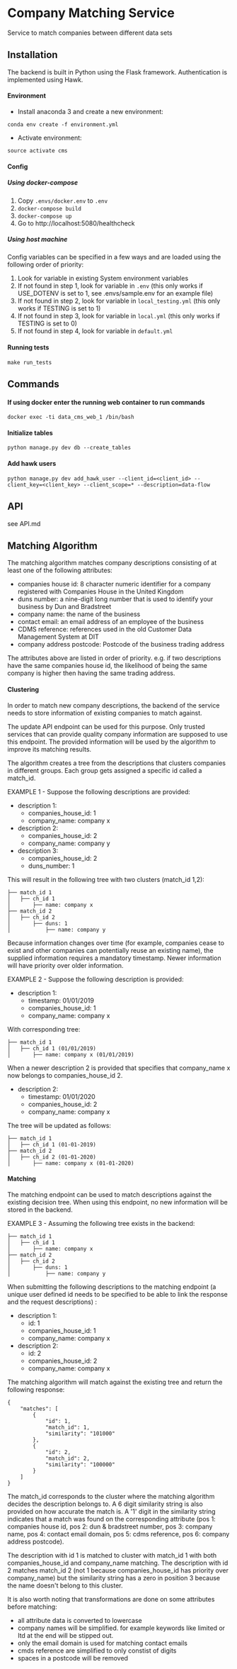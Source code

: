 # Company Matching Service

Service to match companies between different data sets

## Installation
The backend is built in Python using the Flask framework. Authentication is implemented using Hawk.

#### Environment

 * Install anaconda 3 and create a new environment:

`conda env create -f environment.yml`

 * Activate environment:

`source activate cms`

#### Config

##### Using docker-compose
1. Copy `.envs/docker.env` to `.env`
2. `docker-compose build`
3. `docker-compose up`
4. Go to http://localhost:5080/healthcheck

##### Using host machine
Config variables can be specified in a few ways and are loaded using the following order of priority:

1. Look for variable in existing System environment variables
2. If not found in step 1, look for variable in `.env` (this only works if USE_DOTENV is set to 1, see .envs/sample.env for an example file)
3. If not found in step 2, look for variable in `local_testing.yml` (this only works if TESTING is set to 1)
4. If not found in step 3, look for variable in `local.yml` (this only works if TESTING is set to 0)
5. If not found in step 4, look for variable in `default.yml`

#### Running tests

`make run_tests`

## Commands

#### If using docker enter the running web container to run commands
`docker exec -ti data_cms_web_1 /bin/bash`

#### Initialize tables
`python manage.py dev db --create_tables`

#### Add hawk users
`python manage.py dev add_hawk_user --client_id=<client_id> --client_key=<client_key> --client_scope=* --description=data-flow`

## API

see API.md

## Matching Algorithm

The matching algorithm matches company descriptions consisting of at least one of the following attributes:

* companies house id: 8 character numeric identifier for a company registered with Companies House in the United Kingdom
* duns number: a nine-digit long number that is used to identify your business by Dun and Bradstreet
* company name: the name of the business
* contact email: an email address of an employee of the business 
* CDMS reference: references used in the old Customer Data Management System at DIT
* company address postcode: Postcode of the business trading address

The attributes above are listed in order of priority. e.g. if two descriptions have the same companies house id, the likelihood of being the same company is higher then having the same trading address.

#### Clustering

In order to match new company descriptions, the backend of the service needs to store information of existing companies to match against.

The update API endpoint can be used for this purpose. Only trusted services that can provide quality company information are supposed to use this endpoint. The provided information will be used by the algorithm to improve its matching results. 

The algorithm creates a tree from the descriptions that clusters companies in different groups. Each group gets assigned a specific id called a match_id. 

EXAMPLE 1 - Suppose the following descriptions are provided:
- description 1:
    * companies_house_id: 1
    * company_name: company x
- description 2:
    * companies_house_id: 2
    * company_name: company y
- description 3:
    * companies_house_id: 2
    * duns_number: 1
    
This will result in the following tree with two clusters (match_id 1,2):

```
├── match_id 1
│   ├── ch_id 1
│       ├── name: company x
├── match_id 2
│   ├── ch_id 2
│       ├── duns: 1
│           ├── name: company y
```

Because information changes over time (for example, companies cease to exist and other companies can potentially reuse an existing name), the supplied information requires a mandatory timestamp. Newer information will have priority over older information.

EXAMPLE 2 - Suppose the following description is provided:
- description 1:
    * timestamp: 01/01/2019
    * companies_house_id: 1
    * company_name: company x

With corresponding tree:

```
├── match_id 1
│   ├── ch_id 1 (01/01/2019)
│       ├── name: company x (01/01/2019)
```

When a newer description 2 is provided that specifies that company_name x now belongs to companies_house_id 2.

- description 2:
    * timestamp: 01/01/2020
    * companies_house_id: 2
    * company_name: company x

The tree will be updated as follows:

```
├── match_id 1
│   ├── ch_id 1 (01-01-2019)
├── match_id 2
│   ├── ch_id 2 (01-01-2020)
│       ├── name: company x (01-01-2020)
```

#### Matching

The matching endpoint can be used to match descriptions against the existing decision tree. When using this endpoint, no new information will be stored in the backend.

EXAMPLE 3 - Assuming the following tree exists in the backend:

```
├── match_id 1
│   ├── ch_id 1
│       ├── name: company x
├── match_id 2
│   ├── ch_id 2
│       ├── duns: 1
│           ├── name: company y
```

When submitting the following descriptions to the matching endpoint (a unique user defined id needs to be specified to be able to link the response and the request descriptions)
:

- description 1:
    * id: 1
    * companies_house_id: 1
    * company_name: company x
- description 2:
    * id: 2
    * companies_house_id: 2
    * company_name: company x


The matching algorithm will match against the existing tree and return the following response:

```
{
    "matches": [
        {
            "id": 1,
            "match_id": 1,
            "similarity": "101000"
        },
        {
            "id": 2,
            "match_id": 2,
            "similarity": "100000"
        }                
    ]
}
```

The match_id corresponds to the cluster where the matching algorithm decides the description belongs to. A 6 digit similarity string is also provided on how accurate the match is. A '1' digit in the similarity string indicates that a match was found on the corresponding attribute (pos 1: companies house id, pos 2: dun & bradstreet number, pos 3: company name, pos 4: contact email domain, pos 5: cdms reference, pos 6: company address postcode). 

The description with id 1 is matched to cluster with match_id 1 with both companies_house_id and company_name matching. The description with id 2 matches match_id 2 (not 1 because companies_house_id has priority over company_name) but the similarity string has a zero in position 3 because the name doesn't belong to this cluster.

It is also worth noting that transformations are done on some attributes before matching:
* all attribute data is converted to lowercase
* company names will be simplified. for example keywords like limited or ltd at the end will be stipped out.
* only the email domain is used for matching contact emails
* cmds reference are simplified to only constist of digits
* spaces in a postcode will be removed